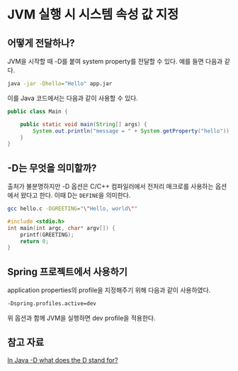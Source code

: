 # JVM 실행 시 시스템 속성 값 지정

## 어떻게 전달하나?

JVM을 시작할 때 -D를 붙여 system property를 전달할 수 있다. 예를 들면 다음과 같다.

```bash
java -jar -Dhello="Hello" app.jar
```

이를 Java 코드에서는 다음과 같이 사용할 수 있다.

```java
public class Main {

    public static void main(String[] args) {
        System.out.println("message = " + System.getProperty("hello"));
    }
}
```

## -D는 무엇을 의미할까?

출처가 불분명하지만 -D 옵션은 C/C++ 컴파일러에서 전처리 매크로를 사용하는 옵션에서 왔다고 한다. 이때 D는 `DEFINE`을 의미한다.

```bash
gcc hello.c -DGREETING="\"Hello, world\""
```

```cpp
#include <stdio.h>
int main(int argc, char* argv[]) {
    printf(GREETING);
    return 0;
}
```

## Spring 프로젝트에서 사용하기

application properties의 profile을 지정해주기 위해 다음과 같이 사용하였다.

```bash
-Dspring.profiles.active=dev 
```

위 옵션과 함께 JVM을 실행하면 dev profile을 적용한다.

## 참고 자료

[In Java -D what does the D stand for?](https://stackoverflow.com/questions/12518728/in-java-d-what-does-the-d-stand-for)

